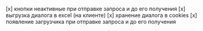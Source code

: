 [x] кнопки неактивные при отправке запроса и до его получения
[x] выгрузка диалога в excel (на клиенте)
[x] хранение диалога в cookies
[x] появление загрузчика при отправке запроса и до его получения
